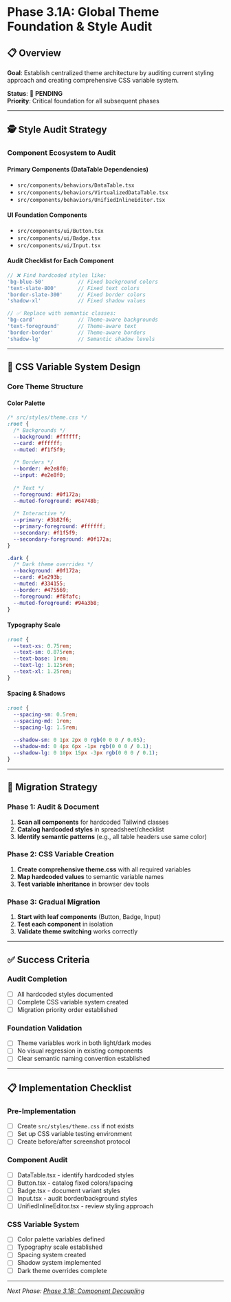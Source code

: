 # Phase 3.1A: Global Theme Foundation & Style Audit

## 📋 Overview

**Goal**: Establish centralized theme architecture by auditing current styling approach and creating comprehensive CSS variable system.

**Status**: 🔄 **PENDING**  
**Priority**: Critical foundation for all subsequent phases

---

## 🕵️ Style Audit Strategy

### **Component Ecosystem to Audit**

#### **Primary Components (DataTable Dependencies)**
- `src/components/behaviors/DataTable.tsx`
- `src/components/behaviors/VirtualizedDataTable.tsx` 
- `src/components/behaviors/UnifiedInlineEditor.tsx`

#### **UI Foundation Components**
- `src/components/ui/Button.tsx`
- `src/components/ui/Badge.tsx`
- `src/components/ui/Input.tsx`

#### **Audit Checklist for Each Component**
```typescript
// ❌ Find hardcoded styles like:
'bg-blue-50'           // Fixed background colors
'text-slate-800'       // Fixed text colors  
'border-slate-300'     // Fixed border colors
'shadow-xl'            // Fixed shadow values

// ✅ Replace with semantic classes:
'bg-card'              // Theme-aware backgrounds
'text-foreground'      // Theme-aware text
'border-border'        // Theme-aware borders
'shadow-lg'            // Semantic shadow levels
```

---

## 🎨 CSS Variable System Design

### **Core Theme Structure**

#### **Color Palette**
```css
/* src/styles/theme.css */
:root {
  /* Backgrounds */
  --background: #ffffff;
  --card: #ffffff;
  --muted: #f1f5f9;
  
  /* Borders */
  --border: #e2e8f0;
  --input: #e2e8f0;
  
  /* Text */
  --foreground: #0f172a;
  --muted-foreground: #64748b;
  
  /* Interactive */
  --primary: #3b82f6;
  --primary-foreground: #ffffff;
  --secondary: #f1f5f9;
  --secondary-foreground: #0f172a;
}

.dark {
  /* Dark theme overrides */
  --background: #0f172a;
  --card: #1e293b;
  --muted: #334155;
  --border: #475569;
  --foreground: #f8fafc;
  --muted-foreground: #94a3b8;
}
```

#### **Typography Scale**
```css
:root {
  --text-xs: 0.75rem;
  --text-sm: 0.875rem;
  --text-base: 1rem;
  --text-lg: 1.125rem;
  --text-xl: 1.25rem;
}
```

#### **Spacing & Shadows**
```css
:root {
  --spacing-sm: 0.5rem;
  --spacing-md: 1rem;
  --spacing-lg: 1.5rem;
  
  --shadow-sm: 0 1px 2px 0 rgb(0 0 0 / 0.05);
  --shadow-md: 0 4px 6px -1px rgb(0 0 0 / 0.1);
  --shadow-lg: 0 10px 15px -3px rgb(0 0 0 / 0.1);
}
```

---

## 🔄 Migration Strategy

### **Phase 1: Audit & Document**
1. **Scan all components** for hardcoded Tailwind classes
2. **Catalog hardcoded styles** in spreadsheet/checklist
3. **Identify semantic patterns** (e.g., all table headers use same color)

### **Phase 2: CSS Variable Creation**
1. **Create comprehensive theme.css** with all required variables
2. **Map hardcoded values** to semantic variable names
3. **Test variable inheritance** in browser dev tools

### **Phase 3: Gradual Migration**
1. **Start with leaf components** (Button, Badge, Input)
2. **Test each component** in isolation
3. **Validate theme switching** works correctly

---

## ✅ Success Criteria

### **Audit Completion**
- [ ] All hardcoded styles documented
- [ ] Complete CSS variable system created
- [ ] Migration priority order established

### **Foundation Validation**
- [ ] Theme variables work in both light/dark modes
- [ ] No visual regression in existing components
- [ ] Clear semantic naming convention established

---

## 📋 Implementation Checklist

### **Pre-Implementation**
- [ ] Create `src/styles/theme.css` if not exists
- [ ] Set up CSS variable testing environment
- [ ] Create before/after screenshot protocol

### **Component Audit**
- [ ] DataTable.tsx - identify hardcoded styles
- [ ] Button.tsx - catalog fixed colors/spacing  
- [ ] Badge.tsx - document variant styles
- [ ] Input.tsx - audit border/background styles
- [ ] UnifiedInlineEditor.tsx - review styling approach

### **CSS Variable System**
- [ ] Color palette variables defined
- [ ] Typography scale established
- [ ] Spacing system created
- [ ] Shadow system implemented
- [ ] Dark theme overrides complete

---

_Next Phase: [Phase 3.1B: Component Decoupling](phase-3.1b-component-decouple.md)_